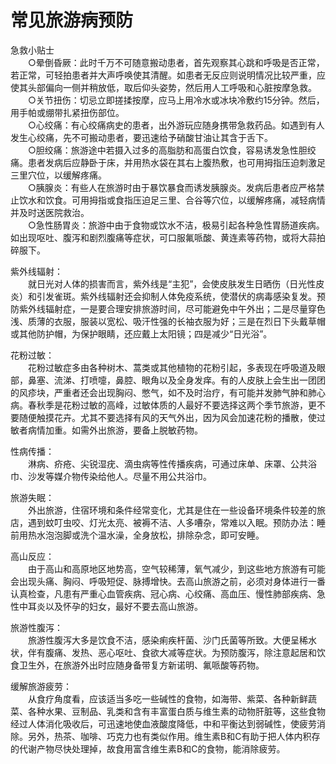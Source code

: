 # 常见旅游病预防  
  
急救小贴士  
&emsp;&emsp;○晕倒昏厥：此时千万不可随意搬动患者，首先观察其心跳和呼吸是否正常，若正常，可轻拍患者并大声呼唤使其清醒。如患者无反应则说明情况比较严重，应使其头部偏向一侧并稍放低，取后仰头姿势，然后用人工呼吸和心脏按摩急救。  
&emsp;&emsp;○关节扭伤：切忌立即搓揉按摩，应马上用冷水或冰块冷敷约15分钟。然后，用手帕或绷带扎紧扭伤部位。  
&emsp;&emsp;○心绞痛：有心绞痛病史的患者，出外游玩应随身携带急救药品。如遇到有人发生心绞痛，先不可搬动患者，要迅速给予硝酸甘油让其含于舌下。  
&emsp;&emsp;○胆绞痛：旅游途中若摄入过多的高脂肪和高蛋白饮食，容易诱发急性胆绞痛。患者发病后应静卧于床，并用热水袋在其右上腹热敷，也可用拇指压迫刺激足三里穴位，以缓解疼痛。  
&emsp;&emsp;○胰腺炎：有些人在旅游时由于暴饮暴食而诱发胰腺炎。发病后患者应严格禁止饮水和饮食。可用拇指或食指压迫足三里、合谷等穴位，以缓解疼痛，减轻病情并及时送医院救治。  
&emsp;&emsp;○急性肠胃炎：旅游中由于食物或饮水不洁，极易引起各种急性胃肠道疾病。如出现呕吐、腹泻和剧烈腹痛等症状，可口服氟哌酸、黄连素等药物，或将大蒜拍碎服下。  
  
紫外线辐射：  
&emsp;&emsp;就日光对人体的损害而言，紫外线是“主犯”，会使皮肤发生日晒伤（日光性皮炎）和引发雀斑。紫外线辐射还会抑制人体免疫系统，使潜伏的病毒感染复发。预防紫外线辐射症，一是要合理安排旅游时间，尽可能避免中午外出；二是尽量穿色浅、质薄的衣服，服装以宽松、吸汗性强的长袖衣服为好；三是在烈日下头戴草帽或其他防护帽，为保护眼睛，还应戴上太阳镜；四是减少“日光浴”。  
  
花粉过敏：  
&emsp;&emsp;花粉过敏症多由各种树木、蒿类或其他植物的花粉引起，多表现在呼吸道及眼部，鼻塞、流涕、打喷嚏，鼻腔、眼角以及全身发痒。有的人皮肤上会生出一团团的风疹块，严重者还会出现胸闷、憋气，如不及时治疗，有可能并发肺气肿和肺心病。春秋季是花粉过敏的高峰，过敏体质的人最好不要选择这两个季节旅游，更不要随便触摸花卉。尤其不要选择有风的天气外出，因为风会加速花粉的播散，使过敏者病情加重。如需外出旅游，要备上脱敏药物。  

性病传播：  
&emsp;&emsp;淋病、疥疮、尖锐湿疣、滴虫病等性传播疾病，可通过床单、床罩、公共浴巾、沙发等媒介物传染给他人。尽量不用公共浴巾。  

旅游失眠：  
&emsp;&emsp;外出旅游，住宿环境和条件经常变化，尤其是住在一些设备环境条件较差的旅店，遇到蚊叮虫咬、灯光太亮、被褥不洁、人多嘈杂，常难以入眠。预防办法：睡前用热水泡泡脚或洗个温水澡，全身放松，排除杂念，即可安睡。  

高山反应：  
&emsp;&emsp;由于高山和高原地区地势高，空气较稀薄，氧气减少，到这些地方旅游有可能会出现头痛、胸闷、呼吸短促、脉搏增快。去高山旅游之前，必须对身体进行一番认真检查，凡患有严重心血管疾病、冠心病、心绞痛、高血压、慢性肺部疾病、急性中耳炎以及怀孕的妇女，最好不要去高山旅游。  

旅游性腹泻：  
&emsp;&emsp;旅游性腹泻大多是饮食不洁，感染痢疾杆菌、沙门氏菌等所致。大便呈稀水状，伴有腹痛、发热、恶心呕吐、食欲大减等症状。为预防腹泻，除注意起居和饮食卫生外，在旅游外出时应随身备带复方新诺明、氟哌酸等药物。  

缓解旅游疲劳：  
&emsp;&emsp;从食疗角度看，应该适当多吃一些碱性的食物，如海带、紫菜、各种新鲜蔬菜、各种水果、豆制品、乳类和含有丰富蛋白质与维生素的动物肝脏等，这些食物经过人体消化吸收后，可迅速地使血液酸度降低，中和平衡达到弱碱性，使疲劳消除。另外，热茶、咖啡、巧克力也有类似作用。维生素B和C有助于把人体内积存的代谢产物尽快处理掉，故食用富含维生素B和C的食物，能消除疲劳。